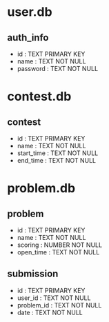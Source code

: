 # user.db
## auth_info
- id : TEXT PRIMARY KEY
- name : TEXT NOT NULL
- password : TEXT NOT NULL

# contest.db
## contest
- id : TEXT PRIMARY KEY
- name : TEXT NOT NULL
- start_time : TEXT NOT NULL
- end_time : TEXT NOT NULL

# problem.db
## problem
- id : TEXT PRIMARY KEY
- name : TEXT NOT NULL
- scoring : NUMBER NOT NULL
- open_time : TEXT NOT NULL

## submission
- id : TEXT PRIMARY KEY
- user_id : TEXT NOT NULL
- problem_id : TEXT NOT NULL
- date : TEXT NOT NULL

